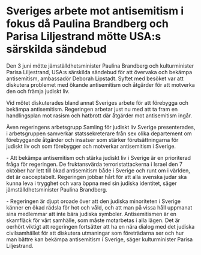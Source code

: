 # Sveriges arbete mot antisemitism i fokus då Paulina Brandberg och Parisa Liljestrand mötte USA:s särskilda sändebud

Den 3 juni mötte jämställdhetsminister Paulina Brandberg och kulturminister Parisa Liljestrand, USA:s särskilda sändebud för att övervaka och bekämpa antisemitism, ambassadör Deborah Lipstadt. Syftet med besöket var att diskutera problemet med ökande antisemitism och åtgärder för att motverka den och främja judiskt liv.


Vid mötet diskuterades bland annat Sveriges arbete för att förebygga och bekämpa antisemitism. Regeringen arbetar just nu med att ta fram en handlingsplan mot rasism och hatbrott där åtgärder mot antisemitism ingår.

Även regeringens arbetsgrupp Samling för judiskt liv Sverige presenterades, i arbetsgruppen samverkar statssekreterare från sex olika departement om förebyggande åtgärder och insatser som stärker förutsättningarna för judiskt liv och som förebygger och motverkar antisemitism i Sverige.

\- Att bekämpa antisemitism och stärka judiskt liv i Sverige är en prioriterad fråga för regeringen. De fruktansvärda terroristattackerna i Israel den 7 oktober har lett till ökad antisemitism både i Sverige och runt om i världen, det är oacceptabelt. Regeringen jobbar hårt för att alla svenska judar ska kunna leva i trygghet och vara öppna med sin judiska identitet, säger jämställdhetsminister Paulina Brandberg.

\- Regeringen är djupt oroade över att den judiska minoriteten i Sverige känner en ökad rädsla för hot och våld, och att man på vissa håll uppmanat sina medlemmar att inte bära judiska symboler. Antisemitismen är en skamfläck för vårt samhälle, som måste motarbetas i alla lägen. Det är oerhört viktigt att regeringen fortsätter att ha en nära dialog med det judiska civilsamhället för att diskutera utmaningar som företrädarna ser och hur man bättre kan bekämpa antisemitism i Sverige, säger kulturminister Parisa Liljestrand.
